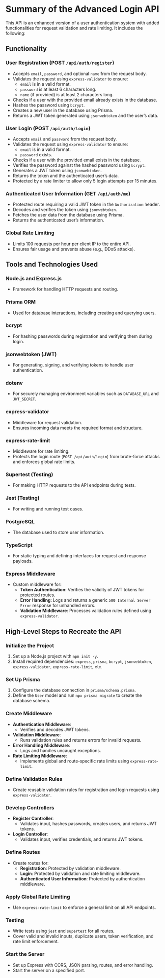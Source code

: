 # Summary of the Advanced Login API

This API is an enhanced version of a user authentication system with added functionalities for request validation and rate limiting. It includes the following:

## Functionality

### User Registration (POST `/api/auth/register`)
- Accepts `email`, `password`, and optional `name` from the request body.
- Validates the request using `express-validator` to ensure:
  - `email` is in a valid format.
  - `password` is at least 6 characters long.
  - `name` (if provided) is at least 2 characters long.
- Checks if a user with the provided email already exists in the database.
- Hashes the password using `bcrypt`.
- Creates a new user in the database using Prisma.
- Returns a JWT token generated using `jsonwebtoken` and the user’s data.

### User Login (POST `/api/auth/login`)
- Accepts `email` and `password` from the request body.
- Validates the request using `express-validator` to ensure:
  - `email` is in a valid format.
  - `password` exists.
- Checks if a user with the provided email exists in the database.
- Verifies the password against the hashed password using `bcrypt`.
- Generates a JWT token using `jsonwebtoken`.
- Returns the token and the authenticated user’s data.
- Protected by a rate limiter to allow only 5 login attempts per 15 minutes.

### Authenticated User Information (GET `/api/auth/me`)
- Protected route requiring a valid JWT token in the `Authorization` header.
- Decodes and verifies the token using `jsonwebtoken`.
- Fetches the user data from the database using Prisma.
- Returns the authenticated user’s information.

### Global Rate Limiting
- Limits 100 requests per hour per client IP to the entire API.
- Ensures fair usage and prevents abuse (e.g., DDoS attacks).

## Tools and Technologies Used

### Node.js and Express.js
- Framework for handling HTTP requests and routing.

### Prisma ORM
- Used for database interactions, including creating and querying users.

### bcrypt
- For hashing passwords during registration and verifying them during login.

### jsonwebtoken (JWT)
- For generating, signing, and verifying tokens to handle user authentication.

### dotenv
- For securely managing environment variables such as `DATABASE_URL` and `JWT_SECRET`.

### express-validator
- Middleware for request validation.
- Ensures incoming data meets the required format and structure.

### express-rate-limit
- Middleware for rate limiting.
- Protects the login route (`POST /api/auth/login`) from brute-force attacks and enforces global rate limits.

### Supertest (Testing)
- For making HTTP requests to the API endpoints during tests.

### Jest (Testing)
- For writing and running test cases.

### PostgreSQL
- The database used to store user information.

### TypeScript
- For static typing and defining interfaces for request and response payloads.

### Express Middleware
- Custom middleware for:
  - **Token Authentication**: Verifies the validity of JWT tokens for protected routes.
  - **Error Handling**: Logs and returns a generic `500 Internal Server Error` response for unhandled errors.
  - **Validation Middleware**: Processes validation rules defined using `express-validator`.

## High-Level Steps to Recreate the API

### Initialize the Project
1. Set up a Node.js project with `npm init -y`.
2. Install required dependencies: `express`, `prisma`, `bcrypt`, `jsonwebtoken`, `express-validator`, `express-rate-limit`, etc.

### Set Up Prisma
1. Configure the database connection in `prisma/schema.prisma`.
2. Define the `User` model and run `npx prisma migrate` to create the database schema.

### Create Middleware
- **Authentication Middleware**:
  - Verifies and decodes JWT tokens.
- **Validation Middleware**:
  - Runs validation rules and returns errors for invalid requests.
- **Error Handling Middleware**:
  - Logs and handles uncaught exceptions.
- **Rate Limiting Middleware**:
  - Implements global and route-specific rate limits using `express-rate-limit`.

### Define Validation Rules
- Create reusable validation rules for registration and login requests using `express-validator`.

### Develop Controllers
- **Register Controller**:
  - Validates input, hashes passwords, creates users, and returns JWT tokens.
- **Login Controller**:
  - Validates input, verifies credentials, and returns JWT tokens.

### Define Routes
- Create routes for:
  - **Registration**: Protected by validation middleware.
  - **Login**: Protected by validation and rate limiting middleware.
  - **Authenticated User Information**: Protected by authentication middleware.

### Apply Global Rate Limiting
- Use `express-rate-limit` to enforce a general limit on all API endpoints.

### Testing
- Write tests using `jest` and `supertest` for all routes.
- Cover valid and invalid inputs, duplicate users, token verification, and rate limit enforcement.

### Start the Server
- Set up Express with CORS, JSON parsing, routes, and error handling.
- Start the server on a specified port.
